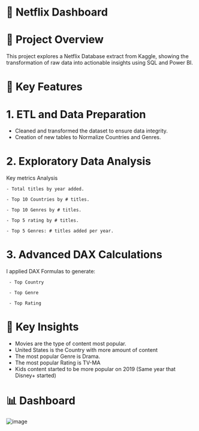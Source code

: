 # 🎥 Netflix Dashboard 

# 📝 Project Overview 

This project explores a Netflix Database extract from Kaggle, showing the transformation of raw data into actionable insights using SQL and Power BI. 

# 🔧 Key Features

#  1. ETL and Data Preparation

  - Cleaned and transformed the dataset to ensure data integrity.
  - Creation of new tables to Normalize Countries and Genres.
  
# 2. Exploratory Data Analysis

  Key metrics Analysis
  
    - Total titles by year added.
    
    - Top 10 Countries by # titles.
    
    - Top 10 Genres by # titles.
    
    - Top 5 rating by # titles.
    
    - Top 5 Genres: # titles added per year.

# 3. Advanced DAX Calculations

  I applied DAX Formulas to generate:
  
     - Top Country
     
     - Top Genre
     
     - Top Rating


# 🎯 Key Insights

  - Movies are the type of content most popular.
  - United States is the Country with more amount of content
  - The most popular Genre is Drama.
  - The most popular Rating is TV-MA
  - Kids content started to be more popular on 2019 (Same year that Disney+ started)


# 📊 Dashboard 
![image](https://github.com/user-attachments/assets/b47902d4-c4e2-4f57-99cf-de41525bf2a2)







